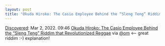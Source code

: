 ```yaml
---
layout: post
title: "Okuda Hiroko: The Casio Employee Behind the “Sleng Teng” Riddim that Revolutionized Reggae"
---
```

[Discovered](http://rolandtanglao.com/2020/07/29/p1-blogthis-checkvist-list-links-to-blog/): Mar 2, 2022. 09:46 [Okuda Hiroko: The Casio Employee Behind the “Sleng Teng” Riddim that Revolutionized Reggae](https://www.nippon.com/en/japan-topics/g02027/) via [@om](https://om.co/2022/02/21/presidents-day/) <-- great riddim :-) explanation!
